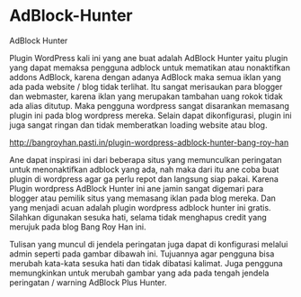 # AdBlock-Hunter
AdBlock Hunter

Plugin WordPress kali ini yang ane buat adalah AdBlock Hunter yaitu plugin yang dapat memaksa pengguna adblock untuk mematikan atau nonaktifkan addons AdBlock, karena dengan adanya AdBlock maka semua iklan yang ada pada website / blog tidak terlihat. Itu sangat merisaukan para blogger dan webmaster, karena iklan yang merupakan tambahan uang rokok tidak ada alias ditutup. Maka pengguna wordpress sangat disarankan memasang plugin ini pada blog wordpress mereka. Selain dapat dikonfigurasi, plugin ini juga sangat ringan dan tidak memberatkan loading website atau blog.

http://bangroyhan.pasti.in/plugin-wordpress-adblock-hunter-bang-roy-han

Ane dapat inspirasi ini dari beberapa situs yang memunculkan peringatan untuk menonaktifkan adblock yang ada, nah maka dari itu ane coba buat plugin di wordpress agar ga perlu repot dan langsung siap pakai. Karena Plugin wordpress AdBlock Hunter ini  ane jamin sangat digemari para blogger atau pemilik situs yang memasang iklan pada blog mereka. Dan yang menjadi acuan adalah plugin wordpress adblock hunter ini gratis. Silahkan digunakan sesuka hati, selama tidak menghapus credit yang merujuk pada blog Bang Roy Han ini.

Tulisan yang muncul di jendela peringatan juga dapat di konfigurasi melalui admin seperti pada gambar dibawah ini. Tujuannya agar pengguna bisa merubah kata-kata sesuka hati dan tidak dibatasi kalimat. Juga pengguna memungkinkan untuk merubah gambar yang ada pada tengah jendela peringatan / warning AdBlock Plus Hunter.
